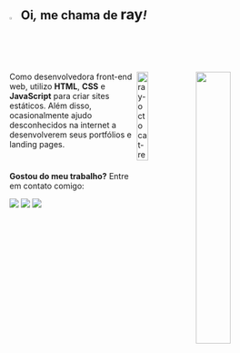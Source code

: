 <!--apresentação-->
## <img width="2%" src="https://raw.githubusercontent.com/kaueMarques/kaueMarques/master/hi.gif"> &nbsp;Oi<i>,</i> me chama de <big>ray</big><i>!</i>

<!--<img  align="right" width="375" height="175" src="https://github-readme-stats.vercel.app/api/top-langs/?username=raysantori&custom_title=Linguagens&hide=issues&title_color=e5e5e5&icon_color=545454&bg_color=ffffff00&text_color=dddddd&hide_border=true">-->

  <img align="right" width="35%" src="https://github-readme-stats.vercel.app/api/top-langs/?username=raysantori&custom_title=Linguagens&nbsp;e&nbsp;tecnologias&&hide=issues&title_color=e5e5e5&icon_color=545454&bg_color=0d1117&text_color=dddddd&hide_border=true&layout=compact&langs_count=7&theme=white"/>
  <img align="right" width="20%" src="https://i.ibb.co/DbRzQwm/ray-octocat-removebg-preview.png" alt="ray-octocat-removebg-preview" border="0">
</div>

Como desenvolvedora front-end web, utilizo <strong>HTML</strong>, <strong>CSS</strong> e <strong>JavaScript</strong> para criar sites estáticos. Além disso, ocasionalmente ajudo desconhecidos na internet a desenvolverem seus portfólios e landing pages.
  
#

<strong>Gostou do meu trabalho?</strong> Entre em contato comigo:

<a href="mailto:contato@raysantori.com"><img src="https://img.shields.io/badge/email-1F2D52?style=for-the-badge&logo=gmail&logoColor=white"></a>
<a href="https://www.linkedin.com/in/raysantori/"><img src="https://img.shields.io/badge/linkedin-1F2D52?style=for-the-badge&logo=linkedin&logoColor=white"></a>
<a href="https://discord.com/users/713184459788386334"><img src="https://img.shields.io/badge/discord-1F2D52?style=for-the-badge&logo=discord&logoColor=white"></a>
